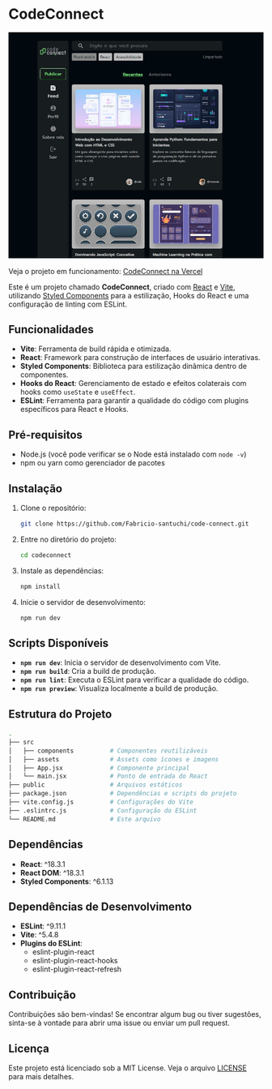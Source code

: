 # CodeConnect

![Preview](./public/assets/preview.png)

Veja o projeto em funcionamento: [CodeConnect na Vercel](https://code-connect-one.vercel.app/)

Este é um projeto chamado **CodeConnect**, criado com [React](https://reactjs.org/) e [Vite](https://vitejs.dev/), utilizando [Styled Components](https://styled-components.com/) para a estilização, Hooks do React e uma configuração de linting com ESLint.

## Funcionalidades

- **Vite**: Ferramenta de build rápida e otimizada.
- **React**: Framework para construção de interfaces de usuário interativas.
- **Styled Components**: Biblioteca para estilização dinâmica dentro de componentes.
- **Hooks do React**: Gerenciamento de estado e efeitos colaterais com hooks como `useState` e `useEffect`.
- **ESLint**: Ferramenta para garantir a qualidade do código com plugins específicos para React e Hooks.

## Pré-requisitos

- Node.js (você pode verificar se o Node está instalado com `node -v`)
- npm ou yarn como gerenciador de pacotes

## Instalação

1. Clone o repositório:

   ```bash
   git clone https://github.com/Fabricio-santuchi/code-connect.git
   ```

2. Entre no diretório do projeto:

   ```bash
   cd codeconnect
   ```

3. Instale as dependências:

   ```bash
   npm install
   ```

4. Inicie o servidor de desenvolvimento:

   ```bash
   npm run dev
   ```

## Scripts Disponíveis

- **`npm run dev`**: Inicia o servidor de desenvolvimento com Vite.
- **`npm run build`**: Cria a build de produção.
- **`npm run lint`**: Executa o ESLint para verificar a qualidade do código.
- **`npm run preview`**: Visualiza localmente a build de produção.

## Estrutura do Projeto

```bash
.
├── src
│   ├── components          # Componentes reutilizáveis
│   ├── assets              # Assets como ícones e imagens
│   ├── App.jsx             # Componente principal
│   └── main.jsx            # Ponto de entrada do React
├── public                  # Arquivos estáticos
├── package.json            # Dependências e scripts do projeto
├── vite.config.js          # Configurações do Vite
├── .eslintrc.js            # Configuração do ESLint
└── README.md               # Este arquivo
```

## Dependências

- **React**: ^18.3.1
- **React DOM**: ^18.3.1
- **Styled Components**: ^6.1.13

## Dependências de Desenvolvimento

- **ESLint**: ^9.11.1
- **Vite**: ^5.4.8
- **Plugins do ESLint**:
  - eslint-plugin-react
  - eslint-plugin-react-hooks
  - eslint-plugin-react-refresh

## Contribuição

Contribuições são bem-vindas! Se encontrar algum bug ou tiver sugestões, sinta-se à vontade para abrir uma issue ou enviar um pull request.

## Licença

Este projeto está licenciado sob a MIT License. Veja o arquivo [LICENSE](./LICENSE) para mais detalhes.
